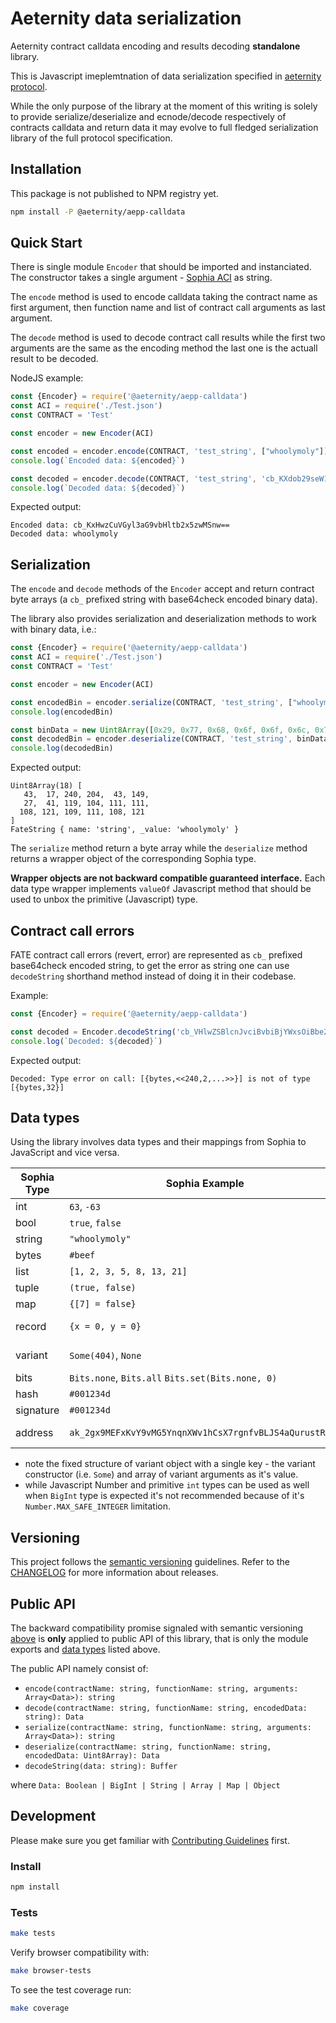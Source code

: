 # Aeternity data serialization

Aeternity contract calldata encoding and results decoding **standalone** library.

This is Javascript imeplemtnation of data serialization specified in [aeternity protocol](https://github.com/aeternity/protocol/blob/master/serializations.md#data).

While the only purpose of the library at the moment of this writing is solely to provide serialize/deserialize and ecnode/decode respectively of contracts calldata and return data it may evolve to full fledged serialization library of the full protocol specification.

## Installation

This package is not published to NPM registry yet.

```bash
npm install -P @aeternity/aepp-calldata
```

## Quick Start

There is single module `Encoder` that should be imported and instanciated. The constructor takes a single argument - [Sophia ACI](https://github.com/aeternity/aesophia/blob/master/docs/aeso_aci.md) as string.

The `encode` method is used to encode calldata taking the contract name as first argument, then function name and list of contract call arguments as last argument.

The `decode` method is used to decode contract call results while the first two arguments are the same as the encoding method the last one is the actuall result to be decoded.

NodeJS example:

```javascript
const {Encoder} = require('@aeternity/aepp-calldata')
const ACI = require('./Test.json')
const CONTRACT = 'Test'

const encoder = new Encoder(ACI)

const encoded = encoder.encode(CONTRACT, 'test_string', ["whoolymoly"])
console.log(`Encoded data: ${encoded}`)

const decoded = encoder.decode(CONTRACT, 'test_string', 'cb_KXdob29seW1vbHlGazSE')
console.log(`Decoded data: ${decoded}`)
```

Expected output:
```
Encoded data: cb_KxHwzCuVGyl3aG9vbHltb2x5zwMSnw==
Decoded data: whoolymoly
```

## Serialization

The `encode` and `decode` methods of the `Encoder` accept and return contract byte arrays (a `cb_` prefixed string with base64check encoded binary data).

The library also provides serialization and deserialization methods to work with binary data, i.e.:

```javascript
const {Encoder} = require('@aeternity/aepp-calldata')
const ACI = require('./Test.json')
const CONTRACT = 'Test'

const encoder = new Encoder(ACI)

const encodedBin = encoder.serialize(CONTRACT, 'test_string', ["whoolymoly"])
console.log(encodedBin)

const binData = new Uint8Array([0x29, 0x77, 0x68, 0x6f, 0x6f, 0x6c, 0x79, 0x6d, 0x6f, 0x6c, 0x79])
const decodedBin = encoder.deserialize(CONTRACT, 'test_string', binData)
console.log(decodedBin)
```

Expected output:
```
Uint8Array(18) [
   43,  17, 240, 204,  43, 149,
   27,  41, 119, 104, 111, 111,
  108, 121, 109, 111, 108, 121
]
FateString { name: 'string', _value: 'whoolymoly' }
```

The `serialize` method return a byte array while the `deserialize` method returns a wrapper object of the corresponding Sophia type.

**Wrapper objects are not backward compatible guaranteed interface.**
Each data type wrapper implements `valueOf` Javascript method that should be used to unbox the primitive (Javascript) type. 

## Contract call errors

FATE contract call errors (revert, error) are represented as `cb_` prefixed base64check encoded string,
to get the error as string one can use `decodeString` shorthand method instead of doing it in their codebase.

Example:
```javascript
const {Encoder} = require('@aeternity/aepp-calldata')

const decoded = Encoder.decodeString('cb_VHlwZSBlcnJvciBvbiBjYWxsOiBbe2J5dGVzLDw8MjQwLDIsLi4uPj59XSBpcyBub3Qgb2YgdHlwZSBbe2J5dGVzLDMyfV3EtJjU')
console.log(`Decoded: ${decoded}`)
```

Expected output:
```
Decoded: Type error on call: [{bytes,<<240,2,...>>}] is not of type [{bytes,32}]
```

## Data types

Using the library involves data types and their mappings from Sophia to JavaScript and vice versa.

| Sophia Type         | Sophia Example                                              | Javascript type | Javascript Example                                                             |
| ------------------- | -----------                                                 | --------------- | -----------                                                                    |
| int                 | `63`, `-63`                                                 | BigInt          | `63n`, `-63n`                                                                  |
| bool                | `true`, `false`                                             | Boolean         | `true`, `false`                                                                |
| string              | `"whoolymoly"`                                              | String          | `"whoolymoly"`                                                                 |
| bytes               | `#beef`                                                     | BigInt          | `BigInt("0xbeef")`                                                             |
| list                | `[1, 2, 3, 5, 8, 13, 21]`                                   | Array           | `[1,2,3,5,8,13,21]`                                                            |
| tuple               | `(true, false)`                                             | Array           | `[true, false]`                                                                |
| map                 | `{[7] = false}`                                             | Map             | `new Map([[7, false]])`                                                        |
| record              | `{x = 0, y = 0}`                                            | Object (POJO)   | `{x: 0, y: 0}`                                                                 |
| variant             | `Some(404)`, `None`                                         | Object (POJO)   | `{'Some': [404]}`, `{'None': []}`                                              |
| bits                | `Bits.none`, `Bits.all`  `Bits.set(Bits.none, 0)`           | BigInt          | `0b0n`, `-1n`, `0b00000001n`                                                   |
| hash                | `#001234d`                                                  | BigInt          | `BigInt("0x001234d")`                                                          |
| signature           | `#001234d`                                                  | BigInt          | `BigInt("0x001234d")`                                                          |
| address             | `ak_2gx9MEFxKvY9vMG5YnqnXWv1hCsX7rgnfvBLJS4aQurustR1rt`     | BigInt, String  | `BigInt("0xDE68BFE1B203E51F52351BA087F79B7828E6A140F0C314A670C7003B3FF57075")`, `ak_2gx9MEFxKvY9vMG5YnqnXWv1hCsX7rgnfvBLJS4aQurustR1rt` |

- note the fixed structure of variant object with a single key - the variant constructor (i.e. `Some`) and array of variant arguments as it's value.
- while Javascript Number and primitive `int` types can be used as well when `BigInt` type is expected it's not recommended because of it's `Number.MAX_SAFE_INTEGER` limitation.

## Versioning

This project follows the [semantic versioning](https://semver.org/spec/v2.0.0) guidelines.
Refer to the [CHANGELOG](CHANGELOG.md) for more information about releases.

## Public API

The backward compatibility promise signaled with semantic versioning [above](#versioning) is **only** applied to public API of this library,
that is only the module exports and [data types](#data-types) listed above.

The public API namely consist of:

- `encode(contractName: string, functionName: string, arguments: Array<Data>): string`
- `decode(contractName: string, functionName: string, encodedData: string): Data`
- `serialize(contractName: string, functionName: string, arguments: Array<Data>): string`
- `deserialize(contractName: string, functionName: string, encodedData: Uint8Array): Data`
- `decodeString(data: string): Buffer`

where `Data: Boolean | BigInt | String | Array | Map | Object`

## Development

Please make sure you get familiar with [Contributing Guidelines](CONTRIBUTING.md) first.

### Install

```bash
npm install
```

### Tests

```bash
make tests
```

Verify browser compatibility with:

```bash
make browser-tests
```

To see the test coverage run:

```bash
make coverage
```

